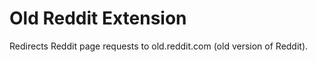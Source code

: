 Old Reddit Extension
====================

Redirects Reddit page requests to old.reddit.com (old version of Reddit).